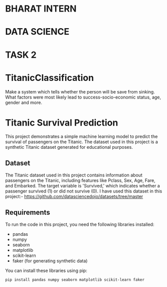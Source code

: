 # BHARAT INTERN 
# DATA SCIENCE 
# TASK 2
# TitanicClassification
Make a system which tells whether the person will be save from sinking. What factors were most likely lead to success-socio-economic status, age, gender and more.
# Titanic Survival Prediction

This project demonstrates a simple machine learning model to predict the survival of passengers on the Titanic. The dataset used in this project is a synthetic Titanic dataset generated for educational purposes.

## Dataset

The Titanic dataset used in this project contains information about passengers on the Titanic, including features like Pclass, Sex, Age, Fare, and Embarked. The target variable is 'Survived,' which indicates whether a passenger survived (1) or did not survive (0). I have used this dataset in this project:- https://github.com/datasciencedojo/datasets/tree/master

## Requirements

To run the code in this project, you need the following libraries installed:

- pandas
- numpy
- seaborn
- matplotlib
- scikit-learn
- faker (for generating synthetic data)

You can install these libraries using pip:

```bash
pip install pandas numpy seaborn matplotlib scikit-learn faker
